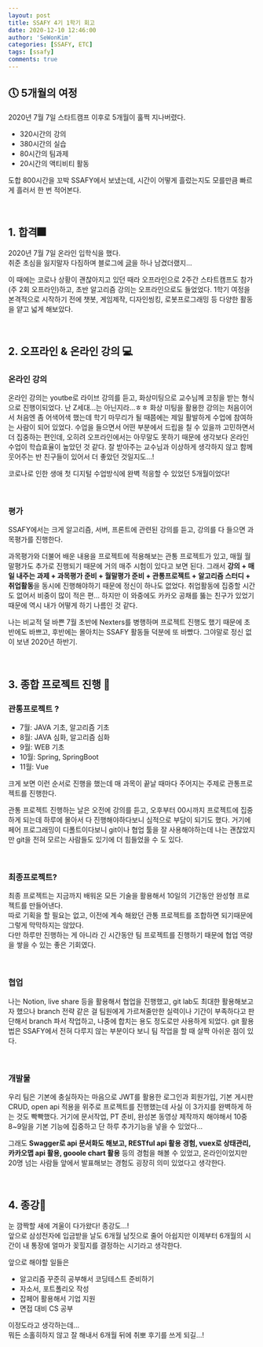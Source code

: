 ```yaml
---
layout: post
title: SSAFY 4기 1학기 회고
date: 2020-12-10 12:46:00
author: 'SeWonKim'
categories: [SSAFY, ETC]
tags: [ssafy]
comments: true
---
```


## 🕔 5개월의 여정

2020년 7월 7일 스타트캠프 이후로 5개월이 훌쩍 지나버렸다.

- 320시간의 강의
- 380시간의 실습
- 80시간의 팀과제
- 20시간의 액티비티 활동

도합 800시간을 꼬박 SSAFY에서 보냈는데, 시간이 어떻게 흘렀는지도 모를만큼 빠르게 흘러서 한 번 적어본다.

&nbsp;
&nbsp;

## 1. 합격🎆

2020년 7월 7일 온라인 입학식을 했다.  
취준 초심을 잃지말자 다짐하며 블로그에 [글](https://sewonkimm.github.io/etc/2020/07/07/SSAFY_1.html)을 하나 남겼더랬지...

이 때에는 코로나 상황이 괜찮아지고 있던 때라 오프라인으로 2주간 스타트캠프도 참가(주 2회 오프라인)하고, 초반 알고리즘 강의는 오프라인으로도 들었었다. 1학기 여정을 본격적으로 시작하기 전에 챗봇, 게임제작, 디자인씽킹, 로봇프로그래밍 등 다양한 활동을 얕고 넓게 해보았다.

&nbsp;
&nbsp;

## 2. 오프라인 & 온라인 강의 💻

### 온라인 강의

온라인 강의는 youtbe로 라이브 강의를 듣고, 화상미팅으로 교수님께 코칭을 받는 형식으로 진행이되었다.
난 Z세대...는 아닌지라...ㅎㅎ 화상 미팅을 활용한 강의는 처음이어서 처음엔 좀 어색어색 했는데 학기 마무리가 될 때쯤에는 제일 활발하게 수업에 참여하는 사람이 되어 있었다. 수업을 들으면서 어떤 부분에서 드립을 칠 수 있을까 고민하면서 더 집중하는 편인데, 오히려 오프라인에서는 아무말도 못하기 때문에 생각보다 온라인 수업이 학습효율이 높았던 것 같다. 잘 받아주는 교수님과 이상하게 생각하지 않고 함께 웃어주는 반 친구들이 있어서 더 좋았던 것일지도...!

코로나로 인한 생애 첫 디지털 수업방식에 완벽 적응할 수 있었던 5개월이었다!

&nbsp;

### 평가

SSAFY에서는 크게 알고리즘, 서버, 프론트에 관련된 강의를 듣고, 강의를 다 들으면 과목평가를 진행한다.

과목평가와 더불어 배운 내용을 프로젝트에 적용해보는 관통 프로젝트가 있고, 매월 월말평가도 추가로 진행되기 때문에 거의 매주 시험이 있다고 보면 된다. 그래서 **강의 + 매일 내주는 과제 + 과목평가 준비 + 월말평가 준비 + 관통프로젝트 + 알고리즘 스터디 + 취업활동**을 동시에 진행해야하기 때문에 정신이 하나도 없었다. 취업활동에 집중할 시간도 없어서 비중이 많이 적은 편... 하지만 이 와중에도 카카오 공채를 뚫는 친구가 있었기 때문에 역시 내가 어떻게 하기 나름인 것 같다.

나는 비교적 덜 바쁜 7월 초반에 Nexters를 병행하며 프로젝트 진행도 했기 때문에 초반에도 바쁘고, 후반에는 몰아치는 SSAFY 활동들 덕분에 또 바빴다. 그야말로 정신 없이 보낸 2020년 하반기.

&nbsp;
&nbsp;

## 3. 종합 프로젝트 진행 🥇

### 관통프로젝트 ?

- 7월: JAVA 기초, 알고리즘 기초
- 8월: JAVA 심화, 알고리즘 심화
- 9월: WEB 기초
- 10월: Spring, SpringBoot
- 11월: Vue

크게 보면 이런 순서로 진행을 했는데 매 과목이 끝날 때마다 주어지는 주제로 관통프로젝트를 진행한다.

관통 프로젝트 진행하는 날은 오전에 강의를 듣고, 오후부터 00시까지 프로젝트에 집중하게 되는데 하루에 몰아서 다 진행해야하다보니 심적으로 부담이 되기도 했다. 거기에 페어 프로그래밍이 디폴트이다보니 git이나 협업 툴을 잘 사용해야하는데 나는 괜찮았지만 git을 전혀 모르는 사람들도 있기에 더 힘들었을 수 도 있다.

&nbsp;

### 최종프로젝트?

최종 프로젝트는 지금까지 배워온 모든 기술을 활용해서 10일의 기간동안 완성형 프로젝트를 만들어낸다.  
따로 기획을 할 필요는 없고, 이전에 계속 해왔던 관통 프로젝트를 조합하면 되기때문에 그렇게 막막하지는 않았다.  
다만 하루만 진행하는 게 아니라 긴 시간동안 팀 프로젝트를 진행하기 때문에 협업 역량을 쌓을 수 있는 좋은 기회였다.

&nbsp;

### 협업

나는 Notion, live share 등을 활용해서 협업을 진행했고, git lab도 최대한 활용해보고자 했으나 branch 전략 같은 걸 팀원에게 가르쳐줄만한 실력이나 기간이 부족하다고 판단해서 branch 파서 작업하고, 나중에 합치는 용도 정도로만 사용하게 되었다. git 활용법은 SSAFY에서 전혀 다루지 않는 부분이다 보니 팀 작업을 할 때 살짝 아쉬운 점이 있다.

&nbsp;

### 개발물

우리 팀은 기본에 충실하자는 마음으로 JWT를 활용한 로그인과 회원가입, 기본 게시판 CRUD, open api 적용을 위주로 프로젝트를 진행했는데 사실 이 3가지를 완벽하게 하는 것도 빡빡했다. 거기에 문서작업, PT 준비, 완성본 동영상 제작까지 해야해서 10중 8~9일을 기본 기능에 집중하고 단 하루 추가기능을 넣을 수 있었다...

그래도 **Swagger로 api 문서화도 해보고, RESTful api 활용 경험, vuex로 상태관리, 카카오맵 api 활용, gooole chart 활용** 등의 경험을 해볼 수 있었고, 온라인이었지만 20명 넘는 사람들 앞에서 발표해보는 경험도 굉장히 의미 있었다고 생각한다.

&nbsp;
&nbsp;

## 4. 종강🏴󠁧󠁢󠁥󠁮󠁧󠁿

눈 깜짝할 새에 겨울이 다가왔다! 종강도...!  
앞으로 삼성전자에 입금받을 날도 6개월 남짓으로 줄어 아쉽지만 이제부터 6개월의 시간이 내 통장에 얼마가 꽂힐지를 결정하는 시기라고 생각한다.

앞으로 해야할 일들은

- 알고리즘 꾸준히 공부해서 코딩테스트 준비하기
- 자소서, 포트폴리오 작성
- 잡페어 활용해서 기업 지원
- 면접 대비 CS 공부

이정도라고 생각하는데...  
뭐든 소홀히하지 않고 잘 해내서 6개월 뒤에 취뽀 후기를 쓰게 되길...!

&nbsp;
&nbsp;

